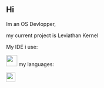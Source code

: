 ## Hi

Im an OS Devlopper,

my current project is Leviathan Kernel

My IDE i use:

<img src="https://img2.freepng.fr/20180326/pcw/kisspng-visual-studio-code-microsoft-visual-studio-source-notice-5ab888a49bf4e3.9400538815220430446388.jpg" width="30">            my languages:

<img src="https://camo.githubusercontent.com/ea9a79dc6074706bc257792c4faafc3840444c53b9edfb91b171e24f1af56cdf/68747470733a2f2f63646e2e69636f6e73636f75742e636f6d2f69636f6e2f667265652f706e672d3531322f6672616e63652d666c61672d636f756e7472792d6e6174696f6e2d656d706972652d33363031312e706e67" width="25">
